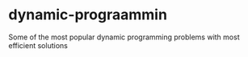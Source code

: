 # dynamic-prograammin
Some of the most popular dynamic programming problems with most efficient solutions
